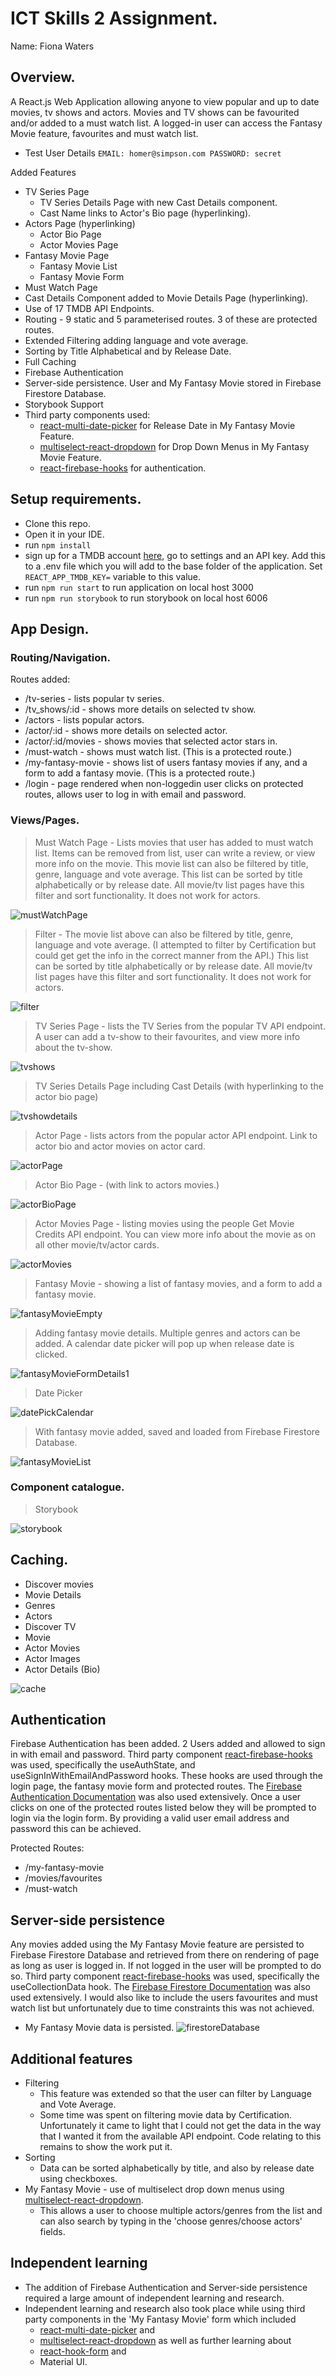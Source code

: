 
# ICT Skills 2 Assignment.

Name: Fiona Waters

## Overview.
A React.js Web Application allowing anyone to view popular and up to date movies, tv shows and actors. Movies and TV shows can be favourited and/or added to a must watch list. A logged-in user can access the Fantasy Movie feature, favourites and must watch list.

* Test User Details
 `EMAIL: homer@simpson.com PASSWORD: secret`

Added Features
+ TV Series Page
    + TV Series Details Page with new Cast Details component.
    + Cast Name links to Actor's Bio page (hyperlinking).
+ Actors Page (hyperlinking)
    + Actor Bio Page
    + Actor Movies Page
+ Fantasy Movie Page
    + Fantasy Movie List
    + Fantasy Movie Form
+ Must Watch Page
+ Cast Details Component added to Movie Details Page (hyperlinking).
+ Use of 17 TMDB API Endpoints.
+ Routing - 9 static and 5 parameterised routes. 3 of these are protected routes.
+ Extended Filtering adding language and vote average.
+ Sorting by Title Alphabetical and by Release Date.
+ Full Caching
+ Firebase Authentication
+ Server-side persistence. User and My Fantasy Movie stored in Firebase Firestore Database.
+ Storybook Support
+ Third party components used: 
    + [react-multi-date-picker](https://www.npmjs.com/package/react-multi-date-picker) for Release Date in My Fantasy Movie Feature.
    + [multiselect-react-dropdown](https://github.com/srigar/multiselect-react-dropdown) for Drop Down Menus in My Fantasy Movie Feature.
    + [react-firebase-hooks](https://github.com/CSFrequency/react-firebase-hooks) for authentication.


## Setup requirements.
+ Clone this repo.
+ Open it in your IDE. 
+ run `npm install` 
+ sign up for a TMDB account [here](https://www.themoviedb.org/signup), go to settings and an API key. Add this to a .env file which you will add to the base folder of the application. Set `REACT_APP_TMDB_KEY=` variable to this value.
+ run `npm run start` to run application on local host 3000
+ run `npm run storybook` to run storybook on local host 6006

## App Design.

### Routing/Navigation.

Routes added:

+ /tv-series - lists popular tv series.
+ /tv_shows/:id - shows more details on selected tv show.
+ /actors - lists popular actors.
+ /actor/:id - shows more details on selected actor.
+ /actor/:id/movies - shows movies that selected actor stars in.
+ /must-watch - shows must watch list. (This is a protected route.)
+ /my-fantasy-movie - shows list of users fantasy movies if any, and a form to add a fantasy movie. (This is a protected route.)
+ /login - page rendered when non-loggedin user clicks on protected routes, allows user to log in with email and password.


### Views/Pages.

> Must Watch Page - Lists movies that user has added to must watch list. Items can be removed from list, user can write a review, or view more info on the movie. This movie list can also be filtered by title, genre, language and vote average. This list can be sorted by title alphabetically or by release date. All movie/tv list pages have this filter and sort functionality. It does not work for actors.

![mustWatchPage](https://user-images.githubusercontent.com/76408967/185810050-8fc4423e-5a97-4739-b506-50eb54c90d14.jpg)

>Filter - The movie list above can also be filtered by title, genre, language and vote average. (I attempted to filter by Certification but could get get the info in the correct manner from the API.) This list can be sorted by title alphabetically or by release date. All movie/tv list pages have this filter and sort functionality. It does not work for actors.

![filter](https://user-images.githubusercontent.com/76408967/185810114-f007f297-77cb-465f-b86d-695d8423af9b.jpg)

>TV Series Page - lists the TV Series from the popular TV API endpoint. A user can add a tv-show to their favourites, and view more info about the tv-show.
>
![tvshows](https://user-images.githubusercontent.com/76408967/185810238-ad56eebe-6ed2-4565-bd17-eb26992b61a3.jpg)

> TV Series Details Page including Cast Details (with hyperlinking to the actor bio page)
> 
![tvshowdetails](https://user-images.githubusercontent.com/76408967/185810352-96584487-2ad8-4de1-9c1d-3c221b6f3e44.jpg)

> Actor Page - lists actors from the popular actor API endpoint. Link to actor bio and actor movies on actor card.
> 
![actorPage](https://user-images.githubusercontent.com/76408967/185810421-6f6440fc-709e-478e-b45f-5eac1d5f9663.jpg)

> Actor Bio Page - (with link to actors movies.)
> 
![actorBioPage](https://user-images.githubusercontent.com/76408967/185810455-ff9340c6-9dc8-4bf3-a281-041557af3aea.jpg)

> Actor Movies Page -  listing movies using the people Get Movie Credits API endpoint. You can view more info about the movie as on all other movie/tv/actor cards.
> 
![actorMovies](https://user-images.githubusercontent.com/76408967/185810526-7420f97f-3684-477a-ad6c-d95815cf4ad2.jpg)

> Fantasy Movie - showing a list of fantasy movies, and a form to add a fantasy movie. 
> 
![fantasyMovieEmpty](https://user-images.githubusercontent.com/76408967/185810668-e2644597-61c0-4b34-8da8-6df86eba1eaf.jpg)

> Adding fantasy movie details. Multiple genres and actors can be added. A calendar date picker will pop up when release date is clicked. 
>
![fantasyMovieFormDetails1](https://user-images.githubusercontent.com/76408967/185810763-323bc724-71d0-4829-a801-8252ce5bba07.jpg)

> Date Picker
> 
![datePickCalendar](https://user-images.githubusercontent.com/76408967/185810884-5aa768fc-8c34-46fd-81f8-39550a6e948c.jpg)

> With fantasy movie added, saved and loaded from Firebase Firestore Database.
> 
![fantasyMovieList](https://user-images.githubusercontent.com/76408967/185811063-fe91fa4e-8601-4d28-9cf3-b14efa956b8f.jpg)


### Component catalogue.
>Storybook

![storybook](https://user-images.githubusercontent.com/76408967/185811160-eed18a32-7991-4300-ad22-9a7cb4b8c9f9.jpg)

## Caching.

+ Discover movies
+ Movie Details
+ Genres
+ Actors
+ Discover TV
+ Movie
+ Actor Movies
+ Actor Images
+ Actor Details (Bio)


![cache](https://user-images.githubusercontent.com/76408967/185811311-3a58161c-a973-4a83-aee5-a5efc8a64f20.jpg)

## Authentication

Firebase Authentication has been added.  2 Users added and allowed to sign in with email and password. Third party component [react-firebase-hooks](https://github.com/CSFrequency/react-firebase-hooks) was used, specifically the useAuthState, and useSignInWithEmailAndPassword hooks. These hooks are used through the login page, the fantasy movie form and protected routes. The [Firebase Authentication Documentation](https://firebase.google.com/docs/auth/web/start?hl=en&authuser=0) was also used extensively.
Once a user clicks on one of the protected routes listed below they will be prompted to login via the login form. By providing a valid user email address and password this can be achieved.

Protected Routes:
+ /my-fantasy-movie
+ /movies/favourites
+ /must-watch

## Server-side persistence
Any movies added using the My Fantasy Movie feature are persisted to Firebase Firestore Database and retrieved from there on rendering of page as long as user is logged in. If not logged in the user will be prompted to do so. Third party component [react-firebase-hooks](https://github.com/CSFrequency/react-firebase-hooks) was used, specifically the useCollectionData hook. The [Firebase Firestore Documentation](https://firebase.google.com/docs/firestore/query-data/get-data?authuser=0#web-version-9_6) was also used extensively.
I would also like to include the users favourites and must watch list but unfortunately due to time constraints this was not achieved.

+ My Fantasy Movie data is persisted.
![firestoreDatabase](https://user-images.githubusercontent.com/76408967/185812047-77749fbf-47f7-423f-a280-0da00791bacb.jpg)

## Additional features
+ Filtering
    + This feature was extended so that the user can filter by Language and Vote Average.
    + Some time was spent on filtering movie data by Certification. Unfortunately it came to light that I could not get the data in the way that I wanted it from the available API endpoint. Code relating to this remains to show the work put it.  
+ Sorting
    + Data can be sorted alphabetically by title, and also by release date using checkboxes.
+ My Fantasy Movie - use of multiselect drop down menus using [multiselect-react-dropdown](https://github.com/srigar/multiselect-react-dropdown). 
    + This allows a user to choose multiple actors/genres from the list and can also search by typing in the 'choose genres/choose actors' fields. 


## Independent learning 
+ The addition of Firebase Authentication and Server-side persistence required a large amount of independent learning and research.
+ Independent learning and research also took place while using third party components in the 'My Fantasy Movie' form which included 
    +  [react-multi-date-picker](https://www.npmjs.com/package/react-multi-date-picker) and 
    +  [multiselect-react-dropdown](https://github.com/srigar/multiselect-react-dropdown) as well as further learning about 
    +  [react-hook-form](https://www.npmjs.com/package/react-hook-form) and 
    +  Material UI.




